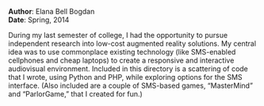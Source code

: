 __Author__: Elana Bell Bogdan  
__Date__: Spring, 2014

During my last semester of college, I had the opportunity to pursue independent research into low-cost augmented reality solutions. My central idea was to use commonplace existing technology (like SMS-enabled cellphones and cheap laptops) to create a responsive and interactive audiovisual environment. Included in this directory is a scattering of code that I wrote, using Python and PHP, while exploring options for the SMS interface. (Also included are a couple of SMS-based games, “MasterMind” and “ParlorGame,” that I created for fun.)

